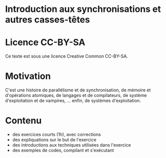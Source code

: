 
Introduction aux synchronisations et autres casses-têtes
========================================================

# Licence CC-BY-SA #

Ce texte est sous une licence Creative Common CC-BY-SA.

# Motivation #

C'est une histoire de parallélisme et de synchronisation, de mémoire
et d'opérations atomiques, de langages et de compilateurs, de système
d'exploitation et de vampires, ... enfin, de systèmes d'exploitation.

# Contenu #

- des exercices courts (1h), avec corrections
- des expliquations sur le but de l'exercice
- des introductions aux techniques utilisées dans l'exercice
- des exemples de codes, compilant et s'exécutant


